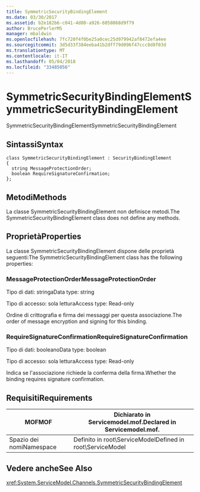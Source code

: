 ```yaml
---
title: SymmetricSecurityBindingElement
ms.date: 03/30/2017
ms.assetid: b2e182b6-c041-4d80-a926-6058068d9f79
author: BrucePerlerMS
manager: mbaldwin
ms.openlocfilehash: 7fc720f4f0be25a0cec25d979942af8472efa4ee
ms.sourcegitcommit: 3d5d33f384eeba41b2dff79d096f47ccc8d8f03d
ms.translationtype: MT
ms.contentlocale: it-IT
ms.lasthandoff: 05/04/2018
ms.locfileid: "33485056"
---
```

# <a name="symmetricsecuritybindingelement"></a><span data-ttu-id="61a43-102">SymmetricSecurityBindingElement</span><span class="sxs-lookup"><span data-stu-id="61a43-102">SymmetricSecurityBindingElement</span></span>
<span data-ttu-id="61a43-103">SymmetricSecurityBindingElement</span><span class="sxs-lookup"><span data-stu-id="61a43-103">SymmetricSecurityBindingElement</span></span>  
  
## <a name="syntax"></a><span data-ttu-id="61a43-104">Sintassi</span><span class="sxs-lookup"><span data-stu-id="61a43-104">Syntax</span></span>  
  
```  
class SymmetricSecurityBindingElement : SecurityBindingElement  
{  
  string MessageProtectionOrder;  
  boolean RequireSignatureConfirmation;  
};  
```  
  
## <a name="methods"></a><span data-ttu-id="61a43-105">Metodi</span><span class="sxs-lookup"><span data-stu-id="61a43-105">Methods</span></span>  
 <span data-ttu-id="61a43-106">La classe SymmetricSecurityBindingElement non definisce metodi.</span><span class="sxs-lookup"><span data-stu-id="61a43-106">The SymmetricSecurityBindingElement class does not define any methods.</span></span>  
  
## <a name="properties"></a><span data-ttu-id="61a43-107">Proprietà</span><span class="sxs-lookup"><span data-stu-id="61a43-107">Properties</span></span>  
 <span data-ttu-id="61a43-108">La classe SymmetricSecurityBindingElement dispone delle proprietà seguenti:</span><span class="sxs-lookup"><span data-stu-id="61a43-108">The SymmetricSecurityBindingElement class has the following properties:</span></span>  
  
### <a name="messageprotectionorder"></a><span data-ttu-id="61a43-109">MessageProtectionOrder</span><span class="sxs-lookup"><span data-stu-id="61a43-109">MessageProtectionOrder</span></span>  
 <span data-ttu-id="61a43-110">Tipo di dati: stringa</span><span class="sxs-lookup"><span data-stu-id="61a43-110">Data type: string</span></span>  
  
 <span data-ttu-id="61a43-111">Tipo di accesso: sola lettura</span><span class="sxs-lookup"><span data-stu-id="61a43-111">Access type: Read-only</span></span>  
  
 <span data-ttu-id="61a43-112">Ordine di crittografia e firma dei messaggi per questa associazione.</span><span class="sxs-lookup"><span data-stu-id="61a43-112">The order of message encryption and signing for this binding.</span></span>  
  
### <a name="requiresignatureconfirmation"></a><span data-ttu-id="61a43-113">RequireSignatureConfirmation</span><span class="sxs-lookup"><span data-stu-id="61a43-113">RequireSignatureConfirmation</span></span>  
 <span data-ttu-id="61a43-114">Tipo di dati: booleano</span><span class="sxs-lookup"><span data-stu-id="61a43-114">Data type: boolean</span></span>  
  
 <span data-ttu-id="61a43-115">Tipo di accesso: sola lettura</span><span class="sxs-lookup"><span data-stu-id="61a43-115">Access type: Read-only</span></span>  
  
 <span data-ttu-id="61a43-116">Indica se l'associazione richiede la conferma della firma.</span><span class="sxs-lookup"><span data-stu-id="61a43-116">Whether the binding requires signature confirmation.</span></span>  
  
## <a name="requirements"></a><span data-ttu-id="61a43-117">Requisiti</span><span class="sxs-lookup"><span data-stu-id="61a43-117">Requirements</span></span>  
  
|<span data-ttu-id="61a43-118">MOF</span><span class="sxs-lookup"><span data-stu-id="61a43-118">MOF</span></span>|<span data-ttu-id="61a43-119">Dichiarato in Servicemodel.mof.</span><span class="sxs-lookup"><span data-stu-id="61a43-119">Declared in Servicemodel.mof.</span></span>|  
|---------|-----------------------------------|  
|<span data-ttu-id="61a43-120">Spazio dei nomi</span><span class="sxs-lookup"><span data-stu-id="61a43-120">Namespace</span></span>|<span data-ttu-id="61a43-121">Definito in root\ServiceModel</span><span class="sxs-lookup"><span data-stu-id="61a43-121">Defined in root\ServiceModel</span></span>|  
  
## <a name="see-also"></a><span data-ttu-id="61a43-122">Vedere anche</span><span class="sxs-lookup"><span data-stu-id="61a43-122">See Also</span></span>  
 <xref:System.ServiceModel.Channels.SymmetricSecurityBindingElement>
